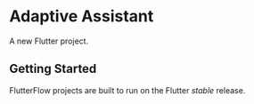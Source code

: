 # Adaptive Assistant

A new Flutter project.

## Getting Started

FlutterFlow projects are built to run on the Flutter _stable_ release.
